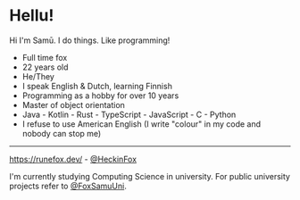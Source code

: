 # Hellu!

Hi I'm Samū. I do things. Like programming!

- Full time fox
- 22 years old
- He/They
- I speak English & Dutch, learning Finnish
- Programming as a hobby for over 10 years
- Master of object orientation
- Java - Kotlin - Rust - TypeScript - JavaScript - C - Python
- I refuse to use American English (I write "colour" in my code and nobody can stop me)

***

https://runefox.dev/ - [@HeckinFox](https://twitter.com/HeckinFox)

I'm currently studying Computing Science in university. For public university projects refer to [@FoxSamuUni](https://github.com/FoxSamuUni).


